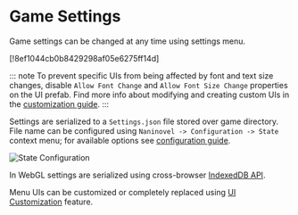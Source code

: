 # Game Settings
 
Game settings can be changed at any time using settings menu.

[!8ef1044cb0b8429298af05e6275ff14d]

::: note
To prevent specific UIs from being affected by font and text size changes, disable `Allow Font Change` and `Allow Font Size Change` properties on the UI prefab. Find more info about modifying and creating custom UIs in the [customization guide](/zh/guide/user-interface.md#ui-customization).
:::

Settings are serialized to a `Settings.json` file stored over game directory. File name can be configured using `Naninovel -> Configuration -> State` context menu; for available options see [configuration guide](/zh/guide/configuration.md#state).

![State Configuration](https://i.gyazo.com/606bb86f6cac2cc2275ca8912f2e6d17.png)

In WebGL settings are serialized using cross-browser [IndexedDB API](https://en.wikipedia.org/wiki/Indexed_Database_API).

Menu UIs can be customized or completely replaced using [UI Customization](/zh/guide/user-interface.md#ui-customization) feature.


